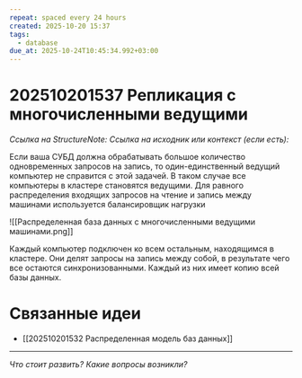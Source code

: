 ```yaml
---
repeat: spaced every 24 hours
created: 2025-10-20 15:37
tags:
  - database
due_at: 2025-10-24T10:45:34.992+03:00
---
```

# 202510201537 Репликация с многочисленными ведущими

*Ссылка на StructureNote:*
*Ссылка на исходник или контекст (если есть):*

Если ваша СУБД должна обрабатывать большое количество одновременных запросов на запись, то один-единственный ведущий компьютер не справится с этой задачей. В таком случае все компьютеры в кластере становятся ведущими. Для равного распределения входящих запросов на чтение и запись между машинами используется балансировщик нагрузки

![[Распределенная база данных с многочисленными ведущими машинами.png]]

Каждый компьютер подключен ко всем остальным, находящимся в кластере. Они делят запросы на запись между собой, в результате чего все остаются синхронизованными. Каждый из них имеет копию всей базы данных.

# Связанные идеи

- [[202510201532 Распределенная модель баз данных]]

---

*Что стоит развить? Какие вопросы возникли?*

